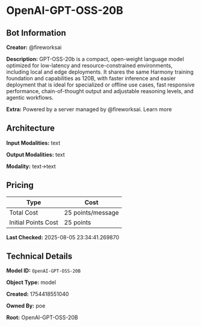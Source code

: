 # OpenAI-GPT-OSS-20B

## Bot Information

**Creator:** @fireworksai

**Description:** GPT-OSS-20b is a compact, open-weight language model optimized for low-latency and resource-constrained environments, including local and edge deployments. It shares the same Harmony training foundation and capabilities as 120B, with faster inference and easier deployment that is ideal for specialized or offline use cases, fast responsive performance, chain-of-thought output and adjustable reasoning levels, and agentic workflows.

**Extra:** Powered by a server managed by @fireworksai. Learn more


## Architecture

**Input Modalities:** text

**Output Modalities:** text

**Modality:** text->text


## Pricing

| Type | Cost |
|------|------|
| Total Cost | 25 points/message |
| Initial Points Cost | 25 points |

**Last Checked:** 2025-08-05 23:34:41.269870


## Technical Details

**Model ID:** `OpenAI-GPT-OSS-20B`

**Object Type:** model

**Created:** 1754418551040

**Owned By:** poe

**Root:** OpenAI-GPT-OSS-20B
